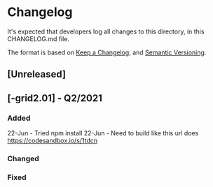 # Changelog
It's expected that developers log all changes to this directory, in this CHANGELOG.md file.

The format is based on [Keep a Changelog](https://keepachangelog.com/en/1.0.0/),
and [Semantic Versioning](https://semver.org/spec/v2.0.0.html).

## [Unreleased]

## [-grid2.01] - Q2/2021

### Added
22-Jun - Tried npm install 
22-Jun - Need to build like this url does https://codesandbox.io/s/1tdcn  


### Changed

### Fixed

